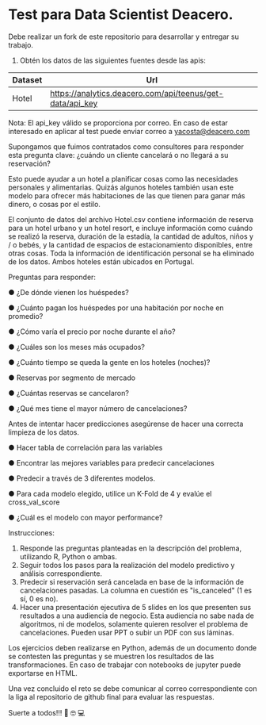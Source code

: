 # Test para Data Scientist Deacero.

Debe realizar un fork de este repositorio para desarrollar y entregar su trabajo.

1. Obtén los datos de las siguientes fuentes desde las apis:

| Dataset                   | Url                                                               |
| ------------------------- | ----------------------------------------------------------------- |
| Hotel                     | https://analytics.deacero.com/api/teenus/get-data/api_key         |


Nota: El api_key válido se proporciona por correo. En caso de estar interesado en aplicar al test puede enviar correo a <yacosta@deacero.com>

Supongamos que fuimos contratados como consultores para responder esta pregunta clave: ¿cuándo un cliente cancelará o no llegará a su reservación?

Esto puede ayudar a un hotel a planificar cosas como las necesidades personales y alimentarias. Quizás algunos hoteles también usan este modelo para ofrecer más habitaciones de las que tienen para ganar más dinero, o cosas por el estilo.

El conjunto de datos del archivo Hotel.csv contiene información de reserva para un hotel urbano y un hotel resort, e incluye información como cuándo se realizó la reserva, duración de la estadía, la cantidad de adultos, niños y / o bebés, y la cantidad de espacios de estacionamiento disponibles, entre otras cosas. Toda la información de identificación personal se ha eliminado de los datos. Ambos hoteles están ubicados en Portugal.

Preguntas para responder: 

●	¿De dónde vienen los huéspedes? 

●	¿Cuánto pagan los huéspedes por una habitación por noche en promedio? 

●	¿Cómo varía el precio por noche durante el año? 

●	¿Cuáles son los meses más ocupados?  

●	¿Cuánto tiempo se queda la gente en los hoteles (noches)?
 
●	Reservas por segmento de mercado 

●	¿Cuántas reservas se cancelaron?  

●	¿Qué mes tiene el mayor número de cancelaciones?  

Antes de intentar hacer predicciones asegúrense de hacer una correcta limpieza de los datos.

●	Hacer tabla de correlación para las variables 

●	Encontrar las mejores variables para predecir cancelaciones 

●	Predecir a través de 3 diferentes modelos. 

●	Para cada modelo elegido, utilice un K-Fold de 4 y evalúe el cross_val_score 

●	¿Cuál es el modelo con mayor performance? 



Instrucciones: 

1.	Responde las preguntas planteadas en la descripción del problema, utilizando R, Python o ambas.
2.	Seguir todos los pasos para la realización del modelo predictivo y análisis correspondiente. 
3.	Predecir si reservación será cancelada en base de la información de cancelaciones pasadas. La columna en cuestión es "is_canceled" (1 es sí, 0 es no). 
4.	Hacer una presentación ejecutiva de 5 slides en los que presenten sus resultados a una audiencia de negocio. Esta audiencia no sabe nada de algoritmos, ni de modelos, solamente quieren resolver el problema de cancelaciones. Pueden usar PPT o subir un PDF con sus láminas.


Los ejercicios deben realizarse en Python, además de un documento donde se contesten las preguntas y se muestren los resultados de las transformaciones. En caso de trabajar con notebooks de jupyter puede exportarse en HTML. 

Una vez concluido el reto se debe comunicar al correo correspondiente con la liga al repositorio de github final para evaluar las respuestas.


Suerte a todos!!! :metal: :nerd_face: :computer:
